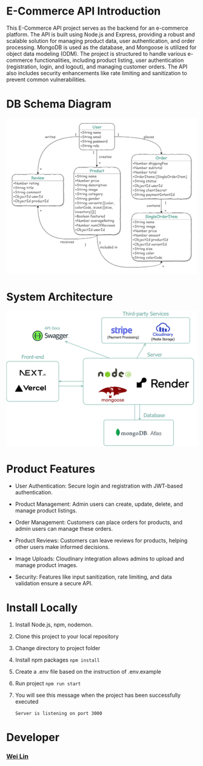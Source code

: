 # E-Commerce API Introduction

This E-Commerce API project serves as the backend for an e-commerce platform. The API is built using Node.js and Express, providing a robust and scalable solution for managing product data, user authentication, and order processing. MongoDB is used as the database, and Mongoose is utilized for object data modeling (ODM). The project is structured to handle various e-commerce functionalities, including product listing, user authentication (registration, login, and logout), and managing customer orders. The API also includes security enhancements like rate limiting and sanitization to prevent common vulnerabilities.

# DB Schema Diagram

![E-Commerce API DB Schema Diagram](/frontend/public/readme/E-Commerce%20API%20DB%20Schema%20Diagram.png)

# System Architecture

![System Architecture](/frontend/public/readme/E-Commerce%20API%20System%20Architecture.png)

# Product Features

- User Authentication: Secure login and registration with JWT-based authentication.

- Product Management: Admin users can create, update, delete, and manage product listings.

- Order Management: Customers can place orders for products, and admin users can manage these orders.

- Product Reviews: Customers can leave reviews for products, helping other users make informed decisions.

- Image Uploads: Cloudinary integration allows admins to upload and manage product images.

- Security: Features like input sanitization, rate limiting, and data validation ensure a secure API.

# Install Locally

1. Install Node.js, npm, nodemon.
2. Clone this project to your local repository
3. Change directory to project folder
4. Install npm packages `npm install`
5. Create a .env file based on the instruction of .env.example
6. Run project `npm run start`
7. You will see this message when the project has been successfully executed

   ```
   Server is listening on port 3000
   ```

# Developer

### [Wei Lin](https://github.com/wego11ya)
